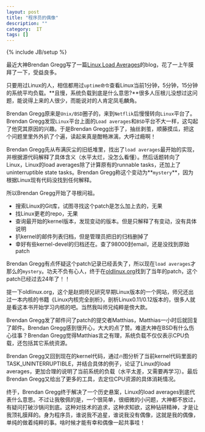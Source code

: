 ```yaml
---
layout: post
title: "程序员的偶像"
description: ""
category:  IT
tags: []
---
```

{% include JB/setup %}

最近大神Brendan Gregg写了一篇[Linux Load Averages](http://www.brendangregg.com/blog/2017-08-08/linux-load-averages.html)的blog，花了一上午膜拜了一下，受益良多。

只要用过Linux的人，相信都用过`uptime命令`查看Linux当前1分钟，5分钟，15分钟的系统平均负载。**且慢，系统负载到底是什么意思?**很多人压根儿没想过这问题，能说得上来的人很少，而能说对的人肯定凤毛麟角。

Brendan Gregg原来是`Unix/BSD`圈子的，来到`Netflik`后慢慢转向`Linux`平台了。Brendan Gregg发现`Linux`平台上面的`Load averages`和`BSD`平台不大一样，这勾起了他究其原因的兴趣。于是Brendan Gregg出手了，抽丝剥茧，顺藤摸瓜，把这个问题里里外外扒了个遍，读起来真是酣畅淋漓，大呼过瘾啊！

Brendan Gregg先从布满灰尘的旧纸堆里，找出了`load averages`最开始的实现，并根据源代码解释了具体含义（水平太烂，没怎么看懂）。然后话题转向了Linux，Linux的load averages除了计算原有的runnable tasks，还加上了uninterruptible state tasks。Brendan Gregg称这个变动为**`mystery`**，因为根据Linux现有代码没找到任何解释。

所以Brendan Gregg开始了寻根问祖。

* 搜索Linux的Git库，试图寻找这个patch是怎么加上去的，无果
* 找Linux更老的repo，无果
* 查询最开始的kernel版本，发现变动的版本。但是只解释了有变动，没有具体说明
* 扒kernel的邮件列表归档，但是管理员把旧的归档删掉了
* 幸好有些kernel-devel的归档还在。查了98000封email，还是没找到原始patch

Brendan Gregg有点怀疑这个patch记录已经丢失了，所以现在`load averages`才那么的`mystery`。功夫不负有心人，终于在[oldlinux.org](http://oldlinux.org/Linux.old/mail-archive/)找到了当年的patch，这个patch已经过去24年了！！

提一下oldlinux.org，这个是赵炯师兄研究早期Linux版本的一个网站，师兄还出过一本内核的书籍《Linux内核完全剖析》，剖析Linux0.11/0.12版本的，很多人就是看这本书开始学习内核的吧。当然我叫师兄纯粹是傍大款。

Brendan Gregg发了邮件问了patch的提交者Matthias，Matthias一小时后就回复了邮件。Brendan Gregg感到很开心，大大的点了赞。难道大神在BSD有什么伤心往事？Brendan Gregg觉得Matthias言之有理，系统负载不仅仅表示CPU负载，还包括其它系统资源。

Brendan Gregg又回到现在的kernel代码，通过🔥图分析了当前kernel代码里面的TASK_UNINTERRUPTIBLE，并结合具体的例子，论证了Linux的load averages，更加合理的说明了当前系统的负载（水平太差，又需要再学习）。最后Brendan Gregg又给出了更多的工具，去定位CPU资源的具体消耗情况。

终于，Brendan Gregg终于解决了一个历史悬案，Linux的load averages到底代表什么意思。不过让我敬佩的是，一个很简单，很细微的小问题，大神都不放过，有疑问打破沙锅问到底。这种对技术的追求，这种求知欲，这种钻研精神，才是让我顶礼膜拜的。身为程序员，谁说我不追星，谁说我没有偶像，这就是我的偶像，单纯的做着纯粹的事。啥时候才能有幸和偶像一起共事哇！





